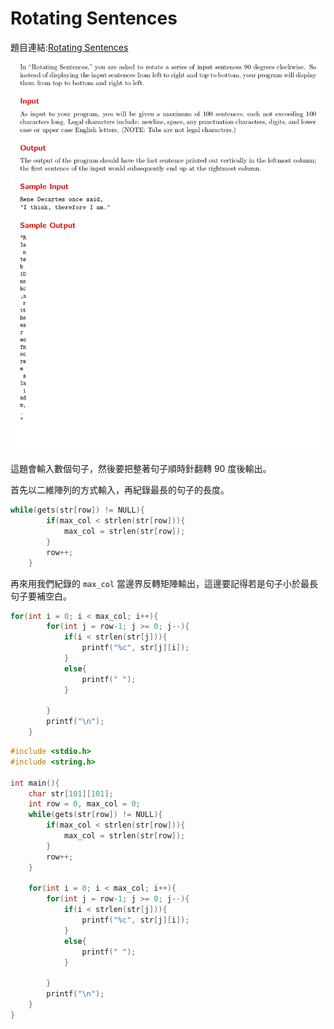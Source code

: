 # Rotating Sentences

題目連結:[Rotating Sentences](https://onlinejudge.org/index.php?option=com_onlinejudge&Itemid=8&category=6&page=show_problem&problem=431)
![12-1](pic/12-1.jpg)

這題會輸入數個句子，然後要把整著句子順時針翻轉 90 度後輸出。

首先以二維陣列的方式輸入，再紀錄最長的句子的長度。

```C
while(gets(str[row]) != NULL){
        if(max_col < strlen(str[row])){
            max_col = strlen(str[row]);
        }
        row++;
    }
```

再來用我們紀錄的 `max_col` 當邊界反轉矩陣輸出，這邊要記得若是句子小於最長句子要補空白。

```C
for(int i = 0; i < max_col; i++){
        for(int j = row-1; j >= 0; j--){
            if(i < strlen(str[j])){
                printf("%c", str[j][i]);
            }
            else{
                printf(" ");
            }
            
        }
        printf("\n");
    }
```

```C
#include <stdio.h>
#include <string.h>

int main(){
    char str[101][101];
    int row = 0, max_col = 0;
    while(gets(str[row]) != NULL){
        if(max_col < strlen(str[row])){
            max_col = strlen(str[row]);
        }
        row++;
    }
    
    for(int i = 0; i < max_col; i++){
        for(int j = row-1; j >= 0; j--){
            if(i < strlen(str[j])){
                printf("%c", str[j][i]);
            }
            else{
                printf(" ");
            }
            
        }
        printf("\n");
    }
}
```